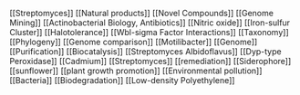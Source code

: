 [[Streptomyces]]
[[Natural products]]
[[Novel Compounds]]
[[Genome Mining]]
[[Actinobacterial Biology, Antibiotics]]
[[Nitric oxide]]
[[Iron-sulfur Cluster]]
[[Halotolerance]]
[[Wbl-sigma Factor Interactions]]
[[Taxonomy]]
[[Phylogeny]]
[[Genome comparison]]
[[Motilibacter]]
[[Genome]]
[[Purification]]
[[Biocatalysis]]
[[Streptomyces Albidoflavus]]
[[Dyp-type Peroxidase]]
[[Cadmium]]
[[Streptomyces]]
[[remediation]]
[[Siderophore]]
[[sunflower]]
[[plant growth promotion]]
[[Environmental pollution]]
[[Bacteria]]
[[Biodegradation]]
[[Low-density Polyethylene]]
